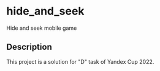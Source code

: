 # hide_and_seek

Hide and seek mobile game

## Description

This project is a solution for "D" task of Yandex Cup 2022.
